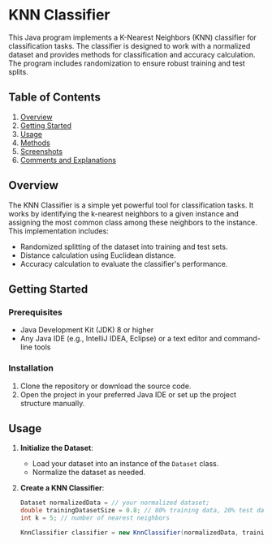 # KNN Classifier

This Java program implements a K-Nearest Neighbors (KNN) classifier for classification tasks. The classifier is designed to work with a normalized dataset and provides methods for classification and accuracy calculation. The program includes randomization to ensure robust training and test splits.

## Table of Contents
1. [Overview](#overview)
2. [Getting Started](#getting-started)
3. [Usage](#usage)
4. [Methods](#methods)
5. [Screenshots](#screenshots)
6. [Comments and Explanations](#comments-and-explanations)

## Overview
The KNN Classifier is a simple yet powerful tool for classification tasks. It works by identifying the k-nearest neighbors to a given instance and assigning the most common class among these neighbors to the instance. This implementation includes:
- Randomized splitting of the dataset into training and test sets.
- Distance calculation using Euclidean distance.
- Accuracy calculation to evaluate the classifier's performance.

## Getting Started
### Prerequisites
- Java Development Kit (JDK) 8 or higher
- Any Java IDE (e.g., IntelliJ IDEA, Eclipse) or a text editor and command-line tools

### Installation
1. Clone the repository or download the source code.
2. Open the project in your preferred Java IDE or set up the project structure manually.

## Usage
1. **Initialize the Dataset**:
   - Load your dataset into an instance of the `Dataset` class.
   - Normalize the dataset as needed.

2. **Create a KNN Classifier**:
   ```java
   Dataset normalizedData = // your normalized dataset;
   double trainingDatasetSize = 0.8; // 80% training data, 20% test data
   int k = 5; // number of nearest neighbors

   KnnClassifier classifier = new KnnClassifier(normalizedData, trainingDatasetSize, k);
